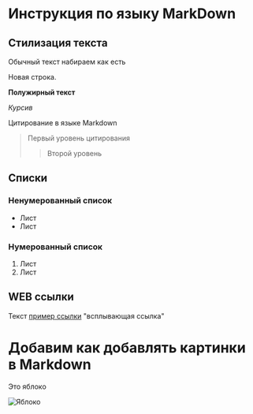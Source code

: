 # Инструкция по языку MarkDown

## Стилизация текста

Обычный текст набираем как есть

Новая строка.

**Полужирный текст**

*Курсив*

Цитирование в языке Markdown
>Первый уровень цитирования
>>Второй уровень

## Списки
### Ненумерованный список
* Лист
* Лист

### Нумерованный список
1. Лист
2. Лист

## WEB ссылки
Текст [пример ссылки](http.example.com) "всплывающая ссылка"

# Добавим как добавлять картинки в Markdown

Это яблоко

![Яблоко](apple.jpg)
